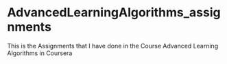 # AdvancedLearningAlgorithms_assignments
This is the Assignments that I have done in the Course Advanced Learning Algorithms in Coursera
